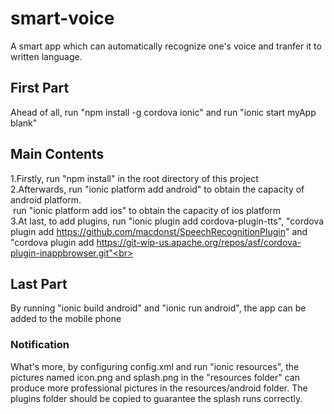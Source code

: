 # smart-voice
A smart app which can automatically recognize one's voice and tranfer it to written language.

## First Part
Ahead of all, run "npm install -g cordova ionic" and run "ionic start myApp blank"

## Main Contents
1.Firstly, run "npm install" in the root directory of this project<br>
2.Afterwards, run "ionic platform add android" to obtain the capacity of android platform.<br>
&nbsp;run "ionic platform add ios" to obtain the capacity of ios platform<br>
3.At last, to add plugins, run "ionic plugin add cordova-plugin-tts", "cordova plugin add https://github.com/macdonst/SpeechRecognitionPlugin"
  and "cordova plugin add https://git-wip-us.apache.org/repos/asf/cordova-plugin-inappbrowser.git"<br>

## Last Part
By running "ionic build android" and "ionic run android", the app can be added to the mobile phone


### Notification
What's more, by configuring config.xml and run "ionic resources", the pictures named icon.png and splash.png in the "resources folder" can
produce more professional pictures in the resources/android folder.
The plugins folder should be copied to guarantee the splash runs correctly.
